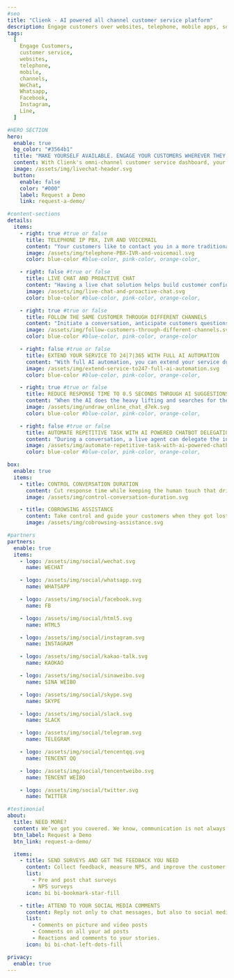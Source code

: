 ```yaml
---
#seo
title: "Clienk - AI powered all channel customer service platform"
description: Engage customers over websites, telephone, mobile apps, social media channels like WeChat, Whatsapp, Facebook, Instagram and many other popular messaging apps.
tags:
  [
    Engage Customers,
    customer service,
    websites,
    telephone,
    mobile,
    channels,
    WeChat,
    Whatsapp,
    Facebook,
    Instagram,
    Line,
  ]

#HERO SECTION
hero:
  enable: true
  bg_color: "#3564b1"
  title: "MAKE YOURSELF AVAILABLE. ENGAGE YOUR CUSTOMERS WHEREVER THEY ARE"
  content: With Clienk's omni-channel customer service dashboard, your agents can engage customers through telephone, websites, mobile apps, e-commerce platforms, and popular messaging apps, all in one unified workspace. Experience the convenience of being able to talk to customers anytime, anywhere and have all their interactions seamlessly integrated for improved support and sales management.
  image: /assets/img/livechat-header.svg
  button:
    enable: false
    color: "#000"
    label: Request a Demo
    link: request-a-demo/

#content-sections
details:
  items:
    - right: true #true or false
      title: TELEPHONE IP PBX, IVR AND VOICEMAIL
      content: "Your customers like to contact you in a more traditional way by using the telephone? Let them select the department by using the IVR in the language that they prefer and connect them to the most suitable available agent. <br><br> Want to run a blended channel call center? We got you covered; You can route livechat, e-mail, messaging and telephone calls all at the same time from a single queue perspective and you can prioritize any single session above others based on your preferences."
      image: /assets/img/telephone-PBX-IVR-and-voicemail.svg
      color: blue-color #blue-color, pink-color, orange-color,

    - right: false #true or false
      title: LIVE CHAT AND PROACTIVE CHAT
      content: "Having a live chat solution helps build customer confidence in your brand. <br><br> Follow your customer behaviour and start a chat when they are most ready to engage. Catch an error message while filling a web-form, ping your visitor when reading through the FAQ, etc. With intelligent business rules, notify your agents to initiate contact when your customers need them the most."
      image: /assets/img/live-chat-and-proactive-chat.svg
      color: blue-color #blue-color, pink-color, orange-color,

    - right: true #true or false
      title: FOLLOW THE SAME CUSTOMER THROUGH DIFFERENT CHANNELS
      content: "Initiate a conversation, anticipate customers questions and offer them the help they need, when and where they need it. Start a conversation on WeChat and continue the same conversation on Facebook! <br><br> Let your agents switch between serving chats, phone calls, emails, or social media messages."
      image: /assets/img/follow-customers-through-different-channels.svg
      color: blue-color #blue-color, pink-color, orange-color

    - right: false #true or false
      title: EXTEND YOUR SERVICE TO 24|7|365 WITH FULL AI AUTOMATION
      content: "With full AI automation, you can extend your service during off time, providing your customers with the support they need around the clock. Don't let limited availability hold you back from delivering exceptional service. Upgrade to AI automation today."
      image: /assets/img/extend-service-to247-full-ai-automation.svg
      color: blue-color #blue-color, pink-color, orange-color,

    - right: true #true or false
      title: REDUCE RESPONSE TIME TO 0.5 SECONDS THROUGH AI SUGGESTIONS
      content: "When the AI does the heavy lifting and searches for the right answer, only 10ms have passed to find it. Unbeatable! Let your agents focus on the important questions."
      image: /assets/img/undraw_online_chat_d7ek.svg
      color: blue-color #blue-color, pink-color, orange-color,

    - right: false #true or false
      title: AUTOMATE REPETITIVE TASK WITH AI POWERED CHATBOT DELEGATION
      content: "During a conversation, a live agent can delegate the interaction to an AI Virtual Assistant to perform simple actions like data collection or basic transactions. And after that, claim the conversation back"
      image: /assets/img/automate-repetitive-task-with-ai-powered-chatbot-delegation.svg
      color: blue-color #blue-color, pink-color, orange-color,

box:
  enable: true
  items:
    - title: CONTROL CONVERSATION DURATION
      content: Cut response time while keeping the human touch that drives customer satisfaction.
      image: /assets/img/control-conversation-duration.svg

    - title: COBROWSING ASSISTANCE
      content: Take control and guide your customers when they got lost
      image: /assets/img/cobrowsing-assistance.svg

#partners
partners:
  enable: true
  items:
    - logo: /assets/img/social/wechat.svg
      name: WECHAT

    - logo: /assets/img/social/whatsapp.svg
      name: WHATSAPP

    - logo: /assets/img/social/facebook.svg
      name: FB

    - logo: /assets/img/social/html5.svg
      name: HTML5

    - logo: /assets/img/social/instagram.svg
      name: INSTAGRAM

    - logo: /assets/img/social/kakao-talk.svg
      name: KAOKAO

    - logo: /assets/img/social/sinaweibo.svg
      name: SINA WEIBO

    - logo: /assets/img/social/skype.svg
      name: SKYPE

    - logo: /assets/img/social/slack.svg
      name: SLACK

    - logo: /assets/img/social/telegram.svg
      name: TELEGRAM

    - logo: /assets/img/social/tencentqq.svg
      name: TENCENT QQ

    - logo: /assets/img/social/tencentweibo.svg
      name: TENCENT WEIBO

    - logo: /assets/img/social/twitter.svg
      name: TWITTER

#testimonial
about:
  title: NEED MORE?
  content: We’ve got you covered. We know, communication is not always on live chat. Clienk also lets you attend to your social media messages and ask for some feedback to your customers without having to use any other tool
  btn_label: Request a Demo
  btn_link: request-a-demo/

  items:
    - title: SEND SURVEYS AND GET THE FEEDBACK YOU NEED
      content: Collect feedback, measure NPS, and improve the customer experience, no additional tool required
      list:
        - Pre and post chat surveys
        - NPS surveys
      icon: bi bi-bookmark-star-fill

    - title: ATTEND TO YOUR SOCIAL MEDIA COMMENTS
      content: Reply not only to chat messages, but also to social media interactions.
      list:
        - Comments on picture and video posts
        - Comments on all your ad posts
        - Reactions and comments to your stories.
      icon: bi bi-chat-left-dots-fill

privacy:
  enable: true
---
```

